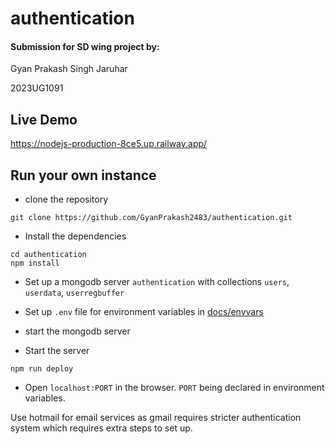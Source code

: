 # authentication

#### Submission for SD wing project by:

Gyan Prakash Singh Jaruhar

2023UG1091


## Live Demo

https://nodejs-production-8ce5.up.railway.app/


## Run your own instance

- clone the repository
```
git clone https://github.com/GyanPrakash2483/authentication.git
```
- Install the dependencies
```
cd authentication
npm install
```

- Set up a mongodb server `authentication` with collections `users`, `userdata`, `userregbuffer`

- Set up `.env` file for environment variables in [docs/envvars](./docs/envvars.md)

- start the mongodb server

- Start the server
```
npm run deploy
```

- Open `localhost:PORT` in the browser.
`PORT` being declared in environment variables.

Use hotmail for email services as gmail requires stricter authentication system which requires extra steps to set up.